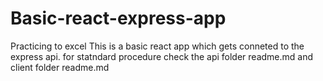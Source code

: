 # Basic-react-express-app
Practicing to excel
This is a basic react app which gets conneted to the express api. 
for statndard procedure check the api folder readme.md and client folder readme.md